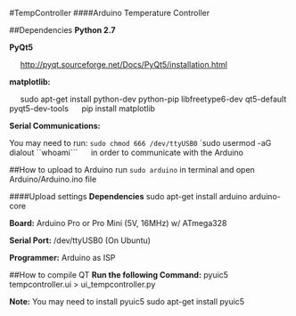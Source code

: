 #TempController
####Arduino Temperature Controller

##Dependencies
**Python 2.7**

**PyQt5**

&nbsp;&nbsp;&nbsp;&nbsp;&nbsp;http://pyqt.sourceforge.net/Docs/PyQt5/installation.html

**matplotlib:**

&nbsp;&nbsp;&nbsp;&nbsp;&nbsp;sudo apt-get install python-dev python-pip libfreetype6-dev qt5-default pyqt5-dev-tools
&nbsp;&nbsp;&nbsp;&nbsp;&nbsp;pip install matplotlib

**Serial Communications:**

You may need to run:
`sudo chmod 666 /dev/ttyUSB0`
`sudo usermod -aG dialout ``whoami```
&nbsp;&nbsp;&nbsp;&nbsp;&nbsp;in order to communicate with the Arduino

##How to upload to Arduino
run `sudo arduino` in terminal and open Arduino/Arduino.ino file

####Upload settings
**Dependencies**
sudo apt-get install arduino arduino-core

**Board:** Arduino Pro or Pro Mini (5V, 16MHz) w/ ATmega328

**Serial Port:** /dev/ttyUSB0 (On Ubuntu)

**Programmer:** Arduino as ISP

##How to compile QT
**Run the following Command:** 
pyuic5 tempcontroller.ui > ui_tempcontroller.py

**Note:** You may need to install pyuic5
sudo apt-get install pyuic5

